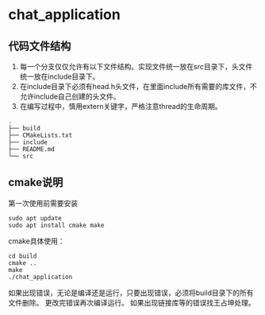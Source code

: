 # chat_application

## 代码文件结构
1. 每一个分支仅仅允许有以下文件结构。实现文件统一放在src目录下，头文件统一放在include目录下。
2. 在include目录下必须有head.h头文件，在里面include所有需要的库文件，不允许include自己创建的头文件。
3. 在编写过程中，慎用extern关键字，严格注意thread的生命周期。
```
.
├── build
├── CMakeLists.txt
├── include
├── README.md
└── src
```

## cmake说明
第一次使用前需要安装
```
sudo apt update
sudo apt install cmake make
```
cmake具体使用：
```
cd build
cmake ..
make
./chat_application
```
如果出现错误，无论是编译还是运行，只要出现错误，必须将build目录下的所有文件删除。
更改完错误再次编译运行。
如果出现链接库等的错误找王占坤处理。
